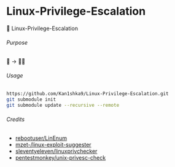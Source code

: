 # Linux-Privilege-Escalation
🐧 Linux-Privilege-Escalation

###### Purpose

👤 &rarr; 🐱‍💻

###### Usage

```sh
https://github.com/Kan1shka9/Linux-Privilege-Escalation.git
git submodule init
git submodule update --recursive --remote
```

###### Credits

- [rebootuser/LinEnum](https://github.com/rebootuser/LinEnum)
- [mzet-/linux-exploit-suggester](https://github.com/mzet-/linux-exploit-suggester)
- [sleventyeleven/linuxprivchecker](https://github.com/sleventyeleven/linuxprivchecker)
- [pentestmonkey/unix-privesc-check](https://github.com/pentestmonkey/unix-privesc-check/)

